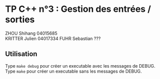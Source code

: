 # TP C++ n°3 : Gestion des entrées / sorties

ZHOU Shihang 04015685  
KRITTER Julien 04017334
FUHR Sebastian ???

## Utilisation

Type `make debug` pour créer un executable avec les messages de DEBUG.  
Type `make` pour créer un executable sans les messages de DEBUG.